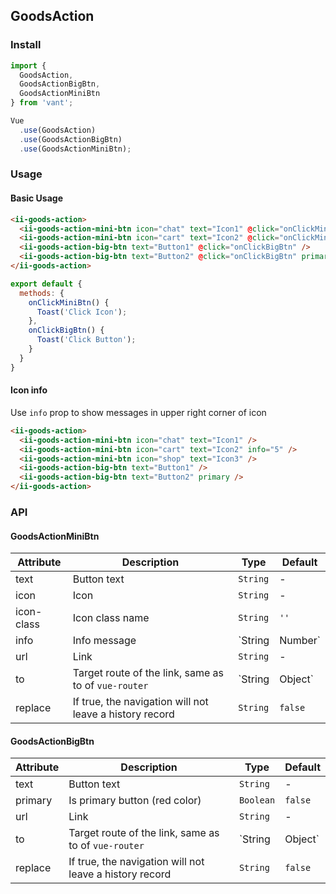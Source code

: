 ## GoodsAction

### Install
``` javascript
import {
  GoodsAction,
  GoodsActionBigBtn,
  GoodsActionMiniBtn
} from 'vant';

Vue
  .use(GoodsAction)
  .use(GoodsActionBigBtn)
  .use(GoodsActionMiniBtn);
```

### Usage
#### Basic Usage

```html
<ii-goods-action>
  <ii-goods-action-mini-btn icon="chat" text="Icon1" @click="onClickMiniBtn" />
  <ii-goods-action-mini-btn icon="cart" text="Icon2" @click="onClickMiniBtn" />
  <ii-goods-action-big-btn text="Button1" @click="onClickBigBtn" />
  <ii-goods-action-big-btn text="Button2" @click="onClickBigBtn" primary />
</ii-goods-action>
```

```javascript
export default {
  methods: {
    onClickMiniBtn() {
      Toast('Click Icon');
    },
    onClickBigBtn() {
      Toast('Click Button');
    }
  }
}
```

#### Icon info
Use `info` prop to show messages in upper right corner of icon

```html
<ii-goods-action>
  <ii-goods-action-mini-btn icon="chat" text="Icon1" />
  <ii-goods-action-mini-btn icon="cart" text="Icon2" info="5" />
  <ii-goods-action-mini-btn icon="shop" text="Icon3" />
  <ii-goods-action-big-btn text="Button1" />
  <ii-goods-action-big-btn text="Button2" primary />
</ii-goods-action>
```

### API

#### GoodsActionMiniBtn

| Attribute | Description | Type | Default |
|-----------|-----------|-----------|-------------|
| text | Button text | `String` | - |
| icon | Icon | `String` | - |
| icon-class | Icon class name | `String` | `''` |
| info | Info message | `String | Number` | - |
| url | Link | `String` | - |
| to | Target route of the link, same as to of `vue-router` | `String | Object` | - |
| replace | If true, the navigation will not leave a history record | `String` | `false` |


#### GoodsActionBigBtn

| Attribute | Description | Type | Default |
|-----------|-----------|-----------|-------------|
| text | Button text | `String` | - |
| primary | Is primary button (red color) | `Boolean` | `false` |
| url | Link | `String` | - |
| to | Target route of the link, same as to of `vue-router` | `String | Object` | - |
| replace | If true, the navigation will not leave a history record | `String` | `false` |

